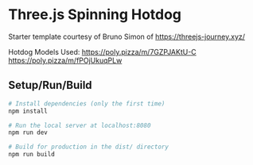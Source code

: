 # Three.js Spinning Hotdog
Starter template courtesy of Bruno Simon of https://threejs-journey.xyz/

Hotdog Models Used:
https://poly.pizza/m/7GZPJAKtU-C
https://poly.pizza/m/fPOjUkuqPLw


## Setup/Run/Build
``` bash
# Install dependencies (only the first time)
npm install

# Run the local server at localhost:8080
npm run dev

# Build for production in the dist/ directory
npm run build
```
